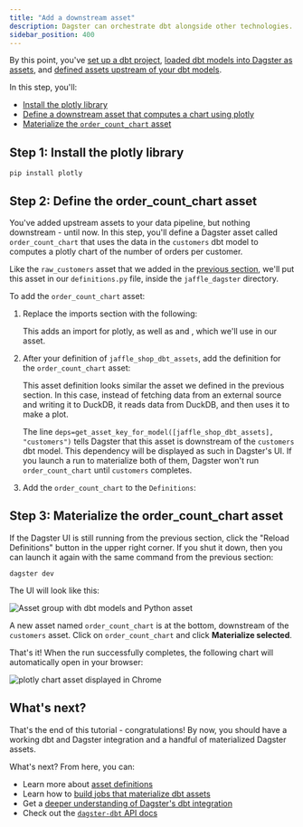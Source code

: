 ```yaml
---
title: "Add a downstream asset"
description: Dagster can orchestrate dbt alongside other technologies.
sidebar_position: 400
---
```


By this point, you've [set up a dbt project](set-up-dbt-project), [loaded dbt models into Dagster as assets](load-dbt-models), and [defined assets upstream of your dbt models](upstream-assets).

In this step, you'll:

- [Install the plotly library](#step-1-install-the-plotly-library)
- [Define a downstream asset that computes a chart using plotly](#step-2-define-the-order_count_chart-asset)
- [Materialize the `order_count_chart` asset](#step-3-materialize-the-order_count_chart-asset)

## Step 1: Install the plotly library

```shell
pip install plotly
```

## Step 2: Define the order_count_chart asset

You've added upstream assets to your data pipeline, but nothing downstream - until now. In this step, you'll define a Dagster asset called `order_count_chart` that uses the data in the `customers` dbt model to computes a plotly chart of the number of orders per customer.

Like the `raw_customers` asset that we added in the [previous section](upstream-assets#step-2-define-an-upstream-dagster-asset), we'll put this asset in our `definitions.py` file, inside the `jaffle_dagster` directory.

To add the `order_count_chart` asset:

1. Replace the imports section with the following:

   <CodeExample path="docs_snippets/docs_snippets/integrations/dbt/tutorial/downstream_assets/assets.py" startAfter="start_imports" endBefore="end_imports" />

   This adds an import for plotly, as well as <PyObject section="libraries" module="dagster_dbt" object="get_asset_key_for_model" /> and <PyObject section="metadata" module="dagster" object="MetadataValue" />, which we'll use in our asset.

2. After your definition of `jaffle_shop_dbt_assets`, add the definition for the `order_count_chart` asset:

   <CodeExample path="docs_snippets/docs_snippets/integrations/dbt/tutorial/downstream_assets/assets.py" startAfter="start_downstream_asset" endBefore="end_downstream_asset" />

   This asset definition looks similar the asset we defined in the previous section. In this case, instead of fetching data from an external source and writing it to DuckDB, it reads data from DuckDB, and then uses it to make a plot.

   The line `deps=get_asset_key_for_model([jaffle_shop_dbt_assets], "customers")` tells Dagster that this asset is downstream of the `customers` dbt model. This dependency will be displayed as such in Dagster's UI. If you launch a run to materialize both of them, Dagster won't run `order_count_chart` until `customers` completes.

3. Add the `order_count_chart` to the `Definitions`:

   <CodeExample path="docs_snippets/docs_snippets/integrations/dbt/tutorial/downstream_assets/definitions.py" startAfter="start_defs" endBefore="end_defs" />

## Step 3: Materialize the order_count_chart asset

If the Dagster UI is still running from the previous section, click the "Reload Definitions" button in the upper right corner. If you shut it down, then you can launch it again with the same command from the previous section:

```shell
dagster dev
```

The UI will look like this:

![Asset group with dbt models and Python asset](/images/integrations/dbt/using-dbt-with-dagster/downstream-assets/asset-graph.png)

A new asset named `order_count_chart` is at the bottom, downstream of the `customers` asset. Click on `order_count_chart` and click **Materialize selected**.

That's it! When the run successfully completes, the following chart will automatically open in your browser:

![plotly chart asset displayed in Chrome](/images/integrations/dbt/using-dbt-with-dagster/downstream-assets/order-count-chart.png)

## What's next?

That's the end of this tutorial - congratulations! By now, you should have a working dbt and Dagster integration and a handful of materialized Dagster assets.

What's next? From here, you can:

- Learn more about [asset definitions](/guides/build/assets/)
- Learn how to [build jobs that materialize dbt assets](/integrations/libraries/dbt/reference#scheduling-dbt-jobs)
- Get a [deeper understanding of Dagster's dbt integration](/integrations/libraries/dbt/reference)
- Check out the [`dagster-dbt` API docs](/api/python-api/libraries/dagster-dbt)
